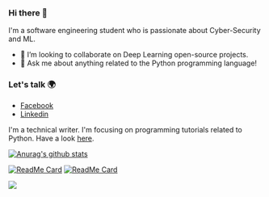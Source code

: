 ### Hi there 👋
I'm a software engineering student who is passionate about Cyber-Security and ML.
- 🌟 I’m looking to collaborate on Deep Learning open-source projects.
- 💬 Ask me about anything related to the Python programming language!

### Let's talk 🌍
  - [Facebook](https://www.facebook.com/profile.php?id=100004114573038)
  - [Linkedin](https://www.linkedin.com/in/ahmad-mardeni-369b3019b/)
  
  
I'm a technical writer. I'm focusing on programming tutorials related to Python. Have a look [here](https://www.section.io/engineering-education/authors/ahmad-mardeni/).

[![Anurag's github stats](https://github-readme-stats.vercel.app/api?username=ahmadmardeni1&show_icons=true&theme=tokyonight)](https://github.com/anuraghazra/github-readme-stats)

[![ReadMe Card](https://github-readme-stats.vercel.app/api/pin/?username=ahmadmardeni1&repo=BSC-scan-bot&theme=tokyonight)](https://github.com/ahmadmardeni1/BSC-scan-bot)
[![ReadMe Card](https://github-readme-stats.vercel.app/api/pin/?username=ahmadmardeni1&repo=Stock-price-predection-using-Python&theme=tokyonight)](https://github.com/ahmadmardeni1/Stock-price-predection-using-Python)


![](https://komarev.com/ghpvc/?username=ahmadmardeni1&color=blue)
 
